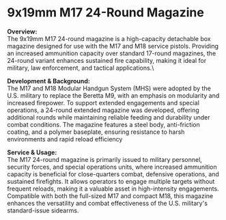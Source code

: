 # 9x19mm M17 24-Round Magazine

**Overview:**\
The 9x19mm M17 24-round magazine is a high-capacity detachable box magazine designed for use with the M17 and M18 service pistols. Providing an increased ammunition capacity over standard 17-round magazines, the 24-round variant enhances sustained fire capability, making it ideal for military, law enforcement, and tactical applications.\


**Development & Background:**\
The M17 and M18 Modular Handgun System (MHS) were adopted by the U.S. military to replace the Beretta M9, with an emphasis on modularity and increased firepower. To support extended engagements and special operations, a 24-round extended magazine was developed, offering additional rounds while maintaining reliable feeding and durability under combat conditions. The magazine features a steel body, anti-friction coating, and a polymer baseplate, ensuring resistance to harsh environments and rapid reload efficiency

**Service & Usage:**\
The M17 24-round magazine is primarily issued to military personnel, security forces, and special operations units, where increased ammunition capacity is beneficial for close-quarters combat, defensive operations, and sustained firefights. It allows operators to engage multiple targets without frequent reloads, making it a valuable asset in high-intensity engagements. Compatible with both the full-sized M17 and compact M18, this magazine enhances the versatility and combat effectiveness of the U.S. military's standard-issue sidearms.
